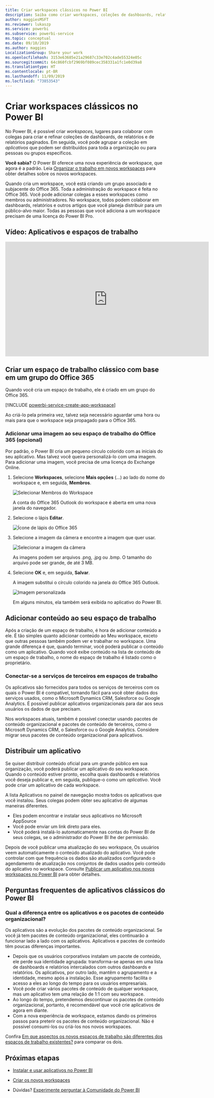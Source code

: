 ```yaml
---
title: Criar workspaces clássicos no Power BI
description: Saiba como criar workspaces, coleções de dashboards, relatórios e relatórios paginados criados para oferecer métricas-chave para a organização.
author: maggiesMSFT
ms.reviewer: lukaszp
ms.service: powerbi
ms.subservice: powerbi-service
ms.topic: conceptual
ms.date: 09/10/2019
ms.author: maggies
LocalizationGroup: Share your work
ms.openlocfilehash: 3153e63685e21a29687c33e702c4ade55324e05c
ms.sourcegitcommit: 64c860fcbf2969bf089cec358331a1fc1e0d39a8
ms.translationtype: HT
ms.contentlocale: pt-BR
ms.lasthandoff: 11/09/2019
ms.locfileid: "73853543"
---
```

# <a name="create-classic-workspaces-in-power-bi"></a>Criar workspaces clássicos no Power BI

No Power BI, é possível criar *workspaces*, lugares para colaborar com colegas para criar e refinar coleções de dashboards, de relatórios e de relatórios paginados. Em seguida, você pode agrupar a coleção em *aplicativos* que podem ser distribuídos para toda a organização ou para pessoas ou grupos específicos. 

**Você sabia?** O Power BI oferece uma nova experiência de workspace, que agora é a padrão. Leia [Organizar o trabalho em novos workspaces](service-new-workspaces.md) para obter detalhes sobre os novos workspaces. 

Quando cria um workspace, você está criando um grupo associado e subjacente do Office 365. Toda a administração do workspace é feita no Office 365. Você pode adicionar colegas a esses workspaces como membros ou administradores. No workspace, todos podem colaborar em dashboards, relatórios e outros artigos que você planeja distribuir para um público-alvo maior. Todas as pessoas que você adiciona a um workspace precisam de uma licença do Power BI Pro. 

## <a name="video-apps-and-workspaces"></a>Vídeo: Aplicativos e espaços de trabalho
<iframe width="640" height="360" src="https://www.youtube.com/embed/Ey5pyrr7Lk8?showinfo=0" frameborder="0" allowfullscreen></iframe>

## <a name="create-a-classic-workspace-based-on-an-office-365-group"></a>Criar um espaço de trabalho clássico com base em um grupo do Office 365

Quando você cria um espaço de trabalho, ele é criado em um grupo do Office 365.

[!INCLUDE [powerbi-service-create-app-workspace](./includes/powerbi-service-create-app-workspace.md)]

Ao criá-lo pela primeira vez, talvez seja necessário aguardar uma hora ou mais para que o workspace seja propagado para o Office 365. 

### <a name="add-an-image-to-your-office-365-workspace-optional"></a>Adicionar uma imagem ao seu espaço de trabalho do Office 365 (opcional)
Por padrão, o Power BI cria um pequeno círculo colorido com as iniciais do seu aplicativo. Mas talvez você queira personalizá-lo com uma imagem. Para adicionar uma imagem, você precisa de uma licença do Exchange Online.

1. Selecione **Workspaces**, selecione **Mais opções** (...) ao lado do nome do workspace e, em seguida, **Membros**. 
   
     ![Selecionar Membros do Workspace](media/service-create-workspaces/power-bi-workspace-old-members.png)
   
    A conta do Office 365 Outlook do workspace é aberta em uma nova janela do navegador.
2. Selecione o lápis **Editar**.
   
     ![Ícone de lápis do Office 365](media/service-create-workspaces/power-bi-workspace-old-edit-group.png)
3. Selecione a imagem da câmera e encontre a imagem que quer usar.
   
     ![Selecionar a imagem da câmera](media/service-create-workspaces/power-bi-workspace-old-camera.png)

     As imagens podem ser arquivos .png, .jpg ou .bmp. O tamanho do arquivo pode ser grande, de até 3 MB. 

4. Selecione **OK** e, em seguida, **Salvar**.
   
    A imagem substitui o círculo colorido na janela do Office 365 Outlook. 
   
     ![Imagem personalizada](media/service-create-workspaces/power-bi-workspace-old-new-image.png)
   
    Em alguns minutos, ela também será exibida no aplicativo do Power BI.

## <a name="add-content-to-your-workspace"></a>Adicionar conteúdo ao seu espaço de trabalho

Após a criação de um espaço de trabalho, é hora de adicionar conteúdo a ele. É tão simples quanto adicionar conteúdo ao Meu workspace, exceto que outras pessoas também podem ver e trabalhar no workspace. Uma grande diferença é que, quando terminar, você poderá publicar o conteúdo como um aplicativo. Quando você exibe conteúdo na lista de conteúdo de um espaço de trabalho, o nome do espaço de trabalho é listado como o proprietário.

### <a name="connect-to-third-party-services-in-workspaces"></a>Conectar-se a serviços de terceiros em espaços de trabalho

Os aplicativos são fornecidos para todos os serviços de terceiros com os quais o Power BI é compatível, tornando fácil para você obter dados dos serviços usados, como o Microsoft Dynamics CRM, Salesforce ou Google Analytics. É possível publicar aplicativos organizacionais para dar aos seus usuários os dados de que precisam.

Nos workspaces atuais, também é possível conectar usando pacotes de conteúdo organizacional e pacotes de conteúdo de terceiros, como o Microsoft Dynamics CRM, o Salesforce ou o Google Analytics. Considere migrar seus pacotes de conteúdo organizacional para aplicativos.

## <a name="distribute-an-app"></a>Distribuir um aplicativo

Se quiser distribuir conteúdo oficial para um grande público em sua organização, você poderá publicar um aplicativo do seu workspace.  Quando o conteúdo estiver pronto, escolha quais dashboards e relatórios você deseja publicar e, em seguida, publique-o como um *aplicativo*. Você pode criar um aplicativo de cada workspace.

A lista Aplicativos no painel de navegação mostra todos os aplicativos que você instalou. Seus colegas podem obter seu aplicativo de algumas maneiras diferentes. 
- Eles podem encontrar e instalar seus aplicativos no Microsoft AppSource
- Você pode enviar um link direto para eles. 
- Você poderá instalá-lo automaticamente nas contas do Power BI de seus colegas, se o administrador do Power BI lhe der permissão. 

Depois de você publicar uma atualização do seu workspace, Os usuários veem automaticamente o conteúdo atualizado do aplicativo. Você pode controlar com que frequência os dados são atualizados configurando o agendamento de atualização nos conjuntos de dados usados pelo conteúdo do aplicativo no workspace. Consulte [Publicar um aplicativo nos novos workspaces no Power BI](service-create-distribute-apps.md) para obter detalhes.

## <a name="power-bi-classic-apps-faq"></a>Perguntas frequentes de aplicativos clássicos do Power BI

### <a name="how-are-apps-different-from-organizational-content-packs"></a>Qual a diferença entre os aplicativos e os pacotes de conteúdo organizacional?
Os aplicativos são a evolução dos pacotes de conteúdo organizacional. Se você já tem pacotes de conteúdo organizacional, eles continuarão a funcionar lado a lado com os aplicativos. Aplicativos e pacotes de conteúdo têm poucas diferenças importantes. 

* Depois que os usuários corporativos instalam um pacote de conteúdo, ele perde sua identidade agrupada: transforma-se apenas em uma lista de dashboards e relatórios intercalados com outros dashboards e relatórios. Os aplicativos, por outro lado, mantêm o agrupamento e a identidade, mesmo após a instalação. Esse agrupamento facilita o acesso a eles ao longo do tempo para os usuários empresariais.
* Você pode criar vários pacotes de conteúdo de qualquer workspace, mas um aplicativo tem uma relação de 1:1 com seu workspace. 
* Ao longo do tempo, pretendemos descontinuar os pacotes de conteúdo organizacional, portanto, é recomendável que você crie aplicativos de agora em diante.  
* Com a nova experiência de workspace, estamos dando os primeiros passos para preterir os pacotes de conteúdo organizacional. Não é possível consumi-los ou criá-los nos novos workspaces.

Confira [Em que aspectos os novos espaços de trabalho são diferentes dos espaços de trabalho existentes?](service-new-workspaces.md#how-the-new-workspaces-are-different) para comparar os dois. 

## <a name="next-steps"></a>Próximas etapas
* [Instalar e usar aplicativos no Power BI](service-create-distribute-apps.md)
- [Criar os novos workspaces](service-create-the-new-workspaces.md)
* Dúvidas? [Experimente perguntar à Comunidade do Power BI](https://community.powerbi.com/)
